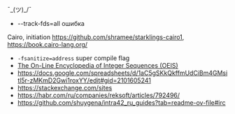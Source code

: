 ¯\_(ツ)_/¯

* --track-fds=all ошибка
  
Cairo, initiation https://github.com/shramee/starklings-cairo1, https://book.cairo-lang.org/    

* `-fsanitize=address` super compile flag
* [The On-Line Encyclopedia of Integer Sequences (OEIS)](https://oeis.org/)
* https://docs.google.com/spreadsheets/d/1aC5gSKkQkffmUdCiBm4GMsitl5r-zMKmD2Gwi1roxYY/edit#gid=2101605241
* https://stackexchange.com/sites
* https://habr.com/ru/companies/reksoft/articles/792496/ 
* https://github.com/shuygena/intra42_ru_guides?tab=readme-ov-file#irc

